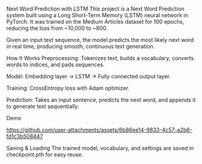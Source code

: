 Next Word Prediction with LSTM
This project is a Next Word Prediction system built using a Long Short-Term Memory (LSTM) neural network in PyTorch.
It was trained on the Medium Articles dataset for 100 epochs, reducing the loss from ~10,000 to ~800.

Given an input text sequence, the model predicts the most likely next word in real time, producing smooth, continuous text generation.

How It Works
Preprocessing: Tokenizes text, builds a vocabulary, converts words to indices, and pads sequences.

Model: Embedding layer → LSTM → Fully connected output layer.

Training: CrossEntropy loss with Adam optimizer.

Prediction: Takes an input sentence, predicts the next word, and appends it to generate text sequentially.

Demo

https://github.com/user-attachments/assets/6b86ee14-9833-4c57-a2b6-fd1c3b508447



Saving & Loading
The trained model, vocabulary, and settings are saved in checkpoint.pth for easy reuse.
